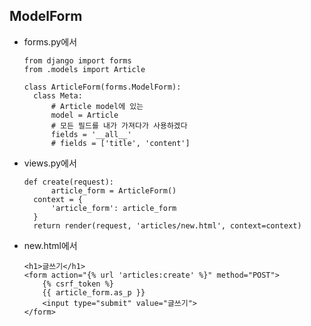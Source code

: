 ## ModelForm

* forms.py에서

  ```django
  from django import forms
  from .models import Article
  
  class ArticleForm(forms.ModelForm):
  	class Meta:
  		# Article model에 있는
  		model = Article
  		# 모든 필드를 내가 가져다가 사용하겠다
  		fields = '__all__'
  		# fields = ['title', 'content']
  ```



* views.py에서

  ```django
  def create(request):
  		article_form = ArticleForm()
  	context = {
  		'article_form': article_form
  	}
  	return render(request, 'articles/new.html', context=context)
  ```

  

* new.html에서

  ```django
  <h1>글쓰기</h1>
  <form action="{% url 'articles:create' %}" method="POST">
      {% csrf_token %}
      {{ article_form.as_p }}
      <input type="submit" value="글쓰기">
  </form>
  ```

  